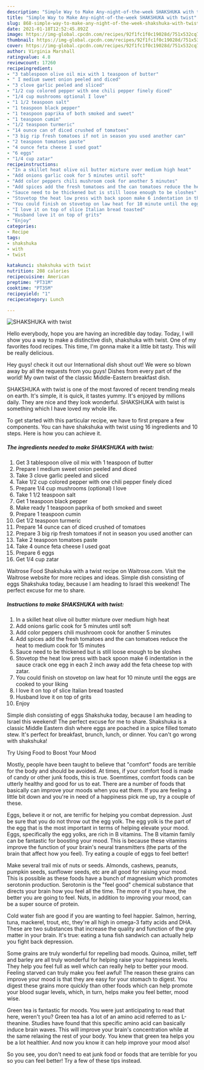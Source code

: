 ```yaml
---
description: "Simple Way to Make Any-night-of-the-week SHAKSHUKA with twist"
title: "Simple Way to Make Any-night-of-the-week SHAKSHUKA with twist"
slug: 868-simple-way-to-make-any-night-of-the-week-shakshuka-with-twist
date: 2021-01-18T12:52:45.892Z
image: https://img-global.cpcdn.com/recipes/92f1fc1f0c19028d/751x532cq70/shakshuka-with-twist-recipe-main-photo.jpg
thumbnail: https://img-global.cpcdn.com/recipes/92f1fc1f0c19028d/751x532cq70/shakshuka-with-twist-recipe-main-photo.jpg
cover: https://img-global.cpcdn.com/recipes/92f1fc1f0c19028d/751x532cq70/shakshuka-with-twist-recipe-main-photo.jpg
author: Virginia Marshall
ratingvalue: 4.8
reviewcount: 17260
recipeingredient:
- "3 tablespoon olive oil mix with 1 teaspoon of butter"
- " I medium sweet onion peeled and diced"
- "3 clove garlic peeled and sliced"
- "1/2 cup colored pepper with one chili pepper finely diced"
- "1/4 cup mushrooms optional I love"
- "1 1/2 teaspoon salt"
- "1 teaspoon black pepper"
- "1 teaspoon paprika of both smoked and sweet"
- "1 teaspoon cumin"
- "1/2 teaspoon turmeric"
- "14 ounce can of diced crushed of tomatoes"
- "3 big rip fresh tomatoes if not in season you used another can"
- "2 teaspoon tomatoes paste"
- "4 ounce feta cheese I used goat"
- "6 eggs"
- "1/4 cup zatar"
recipeinstructions:
- "In a skillet heat olive oil butter mixture over medium high heat"
- "Add onions garlic cook for 5 minutes until soft"
- "Add color peppers chili mushroom cook for another 5 minutes"
- "Add spices add the fresh tomatoes and the can tomatoes reduce the heat to medium cook for 15 minutes"
- "Sauce need to be thickened but is still loose enough to be sloshes"
- "Stovetop the heat low press with back spoon make 6 indentation in the sauce crack one egg in each 2 inch away add the feta cheese top with zatar."
- "You could finish on stovetop on law heat for 10 minute until the eggs are cooked to your liking"
- "I love it on top of slice Italian bread toasted"
- "Husband love it on top of grits"
- "Enjoy"
categories:
- Recipe
tags:
- shakshuka
- with
- twist

katakunci: shakshuka with twist 
nutrition: 208 calories
recipecuisine: American
preptime: "PT31M"
cooktime: "PT35M"
recipeyield: "1"
recipecategory: Lunch

---
```



![SHAKSHUKA with twist](https://img-global.cpcdn.com/recipes/92f1fc1f0c19028d/751x532cq70/shakshuka-with-twist-recipe-main-photo.jpg)

Hello everybody, hope you are having an incredible day today. Today, I will show you a way to make a distinctive dish, shakshuka with twist. One of my favorites food recipes. This time, I'm gonna make it a little bit tasty. This will be really delicious.

Hey guys! check it out our International dish shout out! We were so blown away by all the requests from you guys! Dishes from every part of the world! My own twist of the classic Middle-Eastern breakfast dish.

SHAKSHUKA with twist is one of the most favored of recent trending meals on earth. It's simple, it is quick, it tastes yummy. It's enjoyed by millions daily. They are nice and they look wonderful. SHAKSHUKA with twist is something which I have loved my whole life.


To get started with this particular recipe, we have to first prepare a few components. You can have shakshuka with twist using 16 ingredients and 10 steps. Here is how you can achieve it.

<!--inarticleads1-->

##### The ingredients needed to make SHAKSHUKA with twist:

1. Get 3 tablespoon olive oil mix with 1 teaspoon of butter
1. Prepare  I medium sweet onion peeled and diced
1. Take 3 clove garlic peeled and sliced
1. Take 1/2 cup colored pepper with one chili pepper finely diced
1. Prepare 1/4 cup mushrooms (optional) I love
1. Take 1 1/2 teaspoon salt
1. Get 1 teaspoon black pepper
1. Make ready 1 teaspoon paprika of both smoked and sweet
1. Prepare 1 teaspoon cumin
1. Get 1/2 teaspoon turmeric
1. Prepare 14 ounce can of diced crushed of tomatoes
1. Prepare 3 big rip fresh tomatoes if not in season you used another can
1. Take 2 teaspoon tomatoes paste
1. Take 4 ounce feta cheese I used goat
1. Prepare 6 eggs
1. Get 1/4 cup zatar


Waitrose Food Shakshuka with a twist recipe on Waitrose.com. Visit the Waitrose website for more recipes and ideas. Simple dish consisting of eggs Shakshuka today, because I am heading to Israel this weekend! The perfect excuse for me to share. 

<!--inarticleads2-->

##### Instructions to make SHAKSHUKA with twist:

1. In a skillet heat olive oil butter mixture over medium high heat
1. Add onions garlic cook for 5 minutes until soft
1. Add color peppers chili mushroom cook for another 5 minutes
1. Add spices add the fresh tomatoes and the can tomatoes reduce the heat to medium cook for 15 minutes
1. Sauce need to be thickened but is still loose enough to be sloshes
1. Stovetop the heat low press with back spoon make 6 indentation in the sauce crack one egg in each 2 inch away add the feta cheese top with zatar.
1. You could finish on stovetop on law heat for 10 minute until the eggs are cooked to your liking
1. I love it on top of slice Italian bread toasted
1. Husband love it on top of grits
1. Enjoy


Simple dish consisting of eggs Shakshuka today, because I am heading to Israel this weekend! The perfect excuse for me to share. Shakshuka is a classic Middle Eastern dish where eggs are poached in a spice filled tomato stew. It&#39;s perfect for breakfast, brunch, lunch, or dinner. You can&#39;t go wrong with shakshuka! 

Try Using Food to Boost Your Mood


Mostly, people have been taught to believe that "comfort" foods are terrible for the body and should be avoided. At times, if your comfort food is made of candy or other junk foods, this is true. Soemtimes, comfort foods can be utterly healthy and good for us to eat. There are a number of foods that basically can improve your moods when you eat them. If you are feeling a little bit down and you're in need of a happiness pick me up, try a couple of these.

Eggs, believe it or not, are terrific for helping you combat depression. Just be sure that you do not throw out the egg yolk. The egg yolk is the part of the egg that is the most important in terms of helping elevate your mood. Eggs, specifically the egg yolks, are rich in B vitamins. The B vitamin family can be fantastic for boosting your mood. This is because these vitamins improve the function of your brain's neural transmitters (the parts of the brain that affect how you feel). Try eating a couple of eggs to feel better!

Make several trail mix of nuts or seeds. Almonds, cashews, peanuts, pumpkin seeds, sunflower seeds, etc are all good for raising your mood. This is possible as these foods have a bunch of magnesium which promotes serotonin production. Serotonin is the "feel good" chemical substance that directs your brain how you feel all the time. The more of it you have, the better you are going to feel. Nuts, in addition to improving your mood, can be a super source of protein.

Cold water fish are good if you are wanting to feel happier. Salmon, herring, tuna, mackerel, trout, etc, they're all high in omega-3 fatty acids and DHA. These are two substances that increase the quality and function of the gray matter in your brain. It's true: eating a tuna fish sandwich can actually help you fight back depression. 

Some grains are truly wonderful for repelling bad moods. Quinoa, millet, teff and barley are all truly wonderful for helping raise your happiness levels. They help you feel full as well which can really help to better your mood. Feeling starved can truly make you feel awful! The reason these grains can improve your mood is that they are easy for your stomach to digest. You digest these grains more quickly than other foods which can help promote your blood sugar levels, which, in turn, helps make you feel better, mood wise.

Green tea is fantastic for moods. You were just anticipating to read that here, weren't you? Green tea has a lot of an amino acid referred to as L-theanine. Studies have found that this specific amino acid can basically induce brain waves. This will improve your brain's concentration while at the same relaxing the rest of your body. You knew that green tea helps you be a lot healthier. And now you know it can help improve your mood also!

So you see, you don't need to eat junk food or foods that are terrible for you so you can feel better! Try  a few  of  these  tips  instead.


